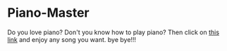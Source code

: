 # Piano-Master
Do you love piano?
Don't you know how to play piano?
Then click on <a target="_blank" href="https://t4sn33m-s4h4t.github.io/Piano-Master/">this link</a> and enjoy any song you want.
bye bye!!!
